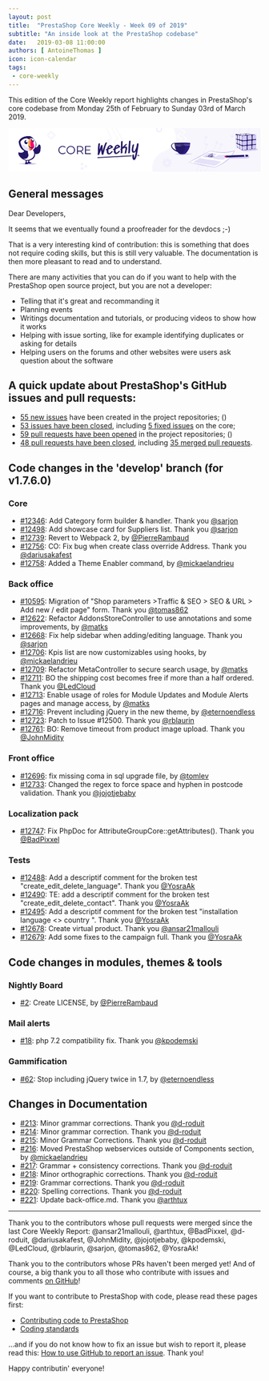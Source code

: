 ```yaml
---
layout: post
title:  "PrestaShop Core Weekly - Week 09 of 2019"
subtitle: "An inside look at the PrestaShop codebase"
date:   2019-03-08 11:00:00
authors: [ AntoineThomas ]
icon: icon-calendar
tags:
 - core-weekly
---
```


This edition of the Core Weekly report highlights changes in PrestaShop's core codebase from Monday 25th of February to Sunday 03rd of March 2019.

![Core Weekly banner](/assets/images/2018/12/banner-core-weekly.jpg)


## General messages

Dear Developers,

It seems that we eventually found a proofreader for the devdocs ;-)

That is a very interesting kind of contribution: this is something that does not require coding skills, but this is still very valuable. The documentation is then more pleasant to read and to understand.

There are many activities that you can do if you want to help with the PrestaShop open source project, but you are not a developer:

- Telling that it's great and recommanding it
- Planning events
- Writings documentation and tutorials, or producing videos to show how it works
- Helping with issue sorting, like for example identifying duplicates or asking for details
- Helping users on the forums and other websites were users ask question about the software


## A quick update about PrestaShop's GitHub issues and pull requests:

- [55 new issues](https://github.com/search?q=org%3APrestaShop+is%3Apublic++-repo%3Aprestashop%2Fprestashop.github.io++is%3Aissue+created%3A2019-02-25..2019-03-03) have been created in the project repositories;
()
- [53 issues have been closed](https://github.com/search?q=org%3APrestaShop+is%3Apublic++-repo%3Aprestashop%2Fprestashop.github.io++is%3Aissue+closed%3A2019-02-25..2019-03-03), including [5 fixed issues](https://github.com/search?q=org%3APrestaShop+is%3Apublic++-repo%3Aprestashop%2Fprestashop.github.io++is%3Aissue+label%3Afixed+closed%3A2019-02-25..2019-03-03) on the core;
- [59 pull requests have been opened](https://github.com/search?q=org%3APrestaShop+is%3Apublic++-repo%3Aprestashop%2Fprestashop.github.io++is%3Apr+created%3A2019-02-25..2019-03-03) in the project repositories;
()
- [48 pull requests have been closed](https://github.com/search?q=org%3APrestaShop+is%3Apublic++-repo%3Aprestashop%2Fprestashop.github.io++is%3Apr+closed%3A2019-02-25..2019-03-03), including [35 merged pull requests](https://github.com/search?q=org%3APrestaShop+is%3Apublic++-repo%3Aprestashop%2Fprestashop.github.io++is%3Apr+merged%3A2019-02-25..2019-03-03).

## Code changes in the 'develop' branch (for v1.7.6.0)

### Core

* [#12346](https://github.com/PrestaShop/PrestaShop/pull/12346): Add Category form builder & handler. Thank you [@sarjon](https://github.com/sarjon)
* [#12498](https://github.com/PrestaShop/PrestaShop/pull/12498): Add showcase card for Suppliers list. Thank you [@sarjon](https://github.com/sarjon)
* [#12739](https://github.com/PrestaShop/PrestaShop/pull/12739): Revert to Webpack 2, by [@PierreRambaud](https://github.com/PierreRambaud)
* [#12756](https://github.com/PrestaShop/PrestaShop/pull/12756): CO: Fix bug when create class override Address. Thank you [@dariusakafest](https://github.com/dariusakafest)
* [#12758](https://github.com/PrestaShop/PrestaShop/pull/12758): Added a Theme Enabler command, by [@mickaelandrieu](https://github.com/mickaelandrieu)


### Back office

* [#10595](https://github.com/PrestaShop/PrestaShop/pull/10595): Migration of "Shop parameters >Traffic & SEO > SEO & URL > Add new / edit page" form. Thank you [@tomas862](https://github.com/tomas862)
* [#12622](https://github.com/PrestaShop/PrestaShop/pull/12622): Refactor AddonsStoreController to use annotations and some improvements, by [@matks](https://github.com/matks)
* [#12668](https://github.com/PrestaShop/PrestaShop/pull/12668): Fix help sidebar when adding/editing language. Thank you [@sarjon](https://github.com/sarjon)
* [#12706](https://github.com/PrestaShop/PrestaShop/pull/12706): Kpis list are now customizables using hooks, by [@mickaelandrieu](https://github.com/mickaelandrieu)
* [#12709](https://github.com/PrestaShop/PrestaShop/pull/12709): Refactor MetaController to secure search usage, by [@matks](https://github.com/matks)
* [#12711](https://github.com/PrestaShop/PrestaShop/pull/12711): BO the shipping cost becomes free if more than a half ordered. Thank you [@LedCloud](https://github.com/LedCloud)
* [#12713](https://github.com/PrestaShop/PrestaShop/pull/12713): Enable usage of roles for Module Updates and Module Alerts pages and manage access, by [@matks](https://github.com/matks)
* [#12716](https://github.com/PrestaShop/PrestaShop/pull/12716): Prevent including jQuery in the new theme, by [@eternoendless](https://github.com/eternoendless)
* [#12723](https://github.com/PrestaShop/PrestaShop/pull/12723): Patch to Issue #12500. Thank you [@rblaurin](https://github.com/rblaurin)
* [#12761](https://github.com/PrestaShop/PrestaShop/pull/12761): BO: Remove timeout from product image upload. Thank you [@JohnMidity](https://github.com/JohnMidity)


### Front office

* [#12696](https://github.com/PrestaShop/PrestaShop/pull/12696): fix missing coma in sql upgrade file, by [@tomlev](https://github.com/tomlev)
* [#12733](https://github.com/PrestaShop/PrestaShop/pull/12733): Changed the regex to force space and hyphen in postcode validation. Thank you [@jojotjebaby](https://github.com/jojotjebaby)


### Localization pack

* [#12747](https://github.com/PrestaShop/PrestaShop/pull/12747): Fix PhpDoc for AttributeGroupCore::getAttributes(). Thank you [@BadPixxel](https://github.com/BadPixxel)


### Tests

* [#12488](https://github.com/PrestaShop/PrestaShop/pull/12488): Add a descriptif comment for the broken test "create_edit_delete_language". Thank you [@YosraAk](https://github.com/YosraAk)
* [#12490](https://github.com/PrestaShop/PrestaShop/pull/12490): TE: add a descriptif comment for the broken test "create_edit_delete_contact". Thank you [@YosraAk](https://github.com/YosraAk)
* [#12495](https://github.com/PrestaShop/PrestaShop/pull/12495): Add a descriptif comment for the broken test "installation language <> country ". Thank you [@YosraAk](https://github.com/YosraAk)
* [#12678](https://github.com/PrestaShop/PrestaShop/pull/12678): Create virtual product. Thank you [@ansar21mallouli](https://github.com/ansar21mallouli)
* [#12679](https://github.com/PrestaShop/PrestaShop/pull/12679): Add some fixes to the campaign full. Thank you [@YosraAk](https://github.com/YosraAk)


## Code changes in modules, themes & tools

### Nightly Board

* [#2](https://github.com/PrestaShop/nightly-board/pull/2): Create LICENSE, by [@PierreRambaud](https://github.com/PierreRambaud)


### Mail alerts

* [#18](https://github.com/PrestaShop/ps_emailalerts/pull/18): php 7.2 compatibility fix. Thank you [@kpodemski](https://github.com/kpodemski)


### Gammification

* [#62](https://github.com/PrestaShop/gamification/pull/62): Stop including jQuery twice in 1.7, by [@eternoendless](https://github.com/eternoendless)


## Changes in Documentation

* [#213](https://github.com/PrestaShop/docs/pull/213): Minor grammar corrections. Thank you [@d-roduit](https://github.com/d-roduit)
* [#214](https://github.com/PrestaShop/docs/pull/214): Minor grammar correction. Thank you [@d-roduit](https://github.com/d-roduit)
* [#215](https://github.com/PrestaShop/docs/pull/215): Minor Grammar Corrections. Thank you [@d-roduit](https://github.com/d-roduit)
* [#216](https://github.com/PrestaShop/docs/pull/216): Moved PrestaShop webservices outside of Components section, by [@mickaelandrieu](https://github.com/mickaelandrieu)
* [#217](https://github.com/PrestaShop/docs/pull/217): Grammar + consistency corrections. Thank you [@d-roduit](https://github.com/d-roduit)
* [#218](https://github.com/PrestaShop/docs/pull/218): Minor orthographic corrections. Thank you [@d-roduit](https://github.com/d-roduit)
* [#219](https://github.com/PrestaShop/docs/pull/219): Grammar corrections. Thank you [@d-roduit](https://github.com/d-roduit)
* [#220](https://github.com/PrestaShop/docs/pull/220): Spelling corrections. Thank you [@d-roduit](https://github.com/d-roduit)
* [#221](https://github.com/PrestaShop/docs/pull/221): Update back-office.md. Thank you [@arthtux](https://github.com/arthtux)

<hr />

Thank you to the contributors whose pull requests were merged since the last Core Weekly Report: @ansar21mallouli, @arthtux, @BadPixxel, @d-roduit, @dariusakafest, @JohnMidity, @jojotjebaby, @kpodemski, @LedCloud, @rblaurin, @sarjon, @tomas862, @YosraAk!

Thank you to the contributors whose PRs haven't been merged yet! And of course, a big thank you to all those who contribute with issues and comments [on GitHub](https://github.com/PrestaShop/PrestaShop)!

If you want to contribute to PrestaShop with code, please read these pages first:

 * [Contributing code to PrestaShop](https://devdocs.prestashop.com/1.7/contribute/contribution-guidelines/)
 * [Coding standards](https://devdocs.prestashop.com/1.7/development/coding-standards/)

...and if you do not know how to fix an issue but wish to report it, please read this: [How to use GitHub to report an issue](https://devdocs.prestashop.com/1.7/contribute/contribute-reporting-issues/). Thank you!

Happy contributin' everyone!
